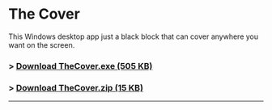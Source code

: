# The Cover
This Windows desktop app just a black block that can cover anywhere you want on the screen.
### > [Download TheCover.exe (505 KB)](https://github.com/mystic01/TheCover/raw/master/Release/TheCover.exe)
### > [Download TheCover.zip (15 KB)](https://github.com/mystic01/TheCover/raw/master/Release/TheCover.zip)

---
